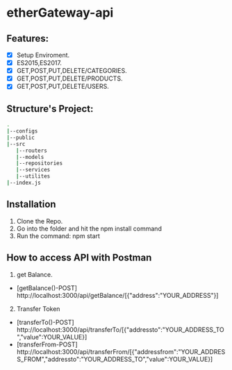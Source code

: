 # etherGateway-api

## Features:
- [x] Setup Enviroment.
- [x] ES2015,ES2017.
- [x] GET,POST,PUT,DELETE/CATEGORIES.
- [x] GET,POST,PUT,DELETE/PRODUCTS.
- [x] GET,POST,PUT,DELETE/USERS.

## Structure's Project:
```bash
.
|--configs
|--public
|--src
   |--routers
   |--models
   |--repositories
   |--services
   |--utilites
|--index.js
```

## Installation
1. Clone the Repo.
2. Go into the folder and hit the npm install command
3. Run the command: npm start

## How to access API with Postman
1. get Balance.
- [getBalance()-POST] http://localhost:3000/api/getBalance/[{"address":"YOUR_ADDRESS"}]

2. Transfer Token
- [transferTo()-POST] http://localhost:3000/api/transferTo/[{"addressto":"YOUR_ADDRESS_TO","value":YOUR_VALUE}]
- [transferFrom-POST] http://localhost:3000/api/transferFrom/[{"addressfrom":"YOUR_ADDRESS_FROM","addressto":"YOUR_ADDRESS_TO","value":YOUR_VALUE}]
